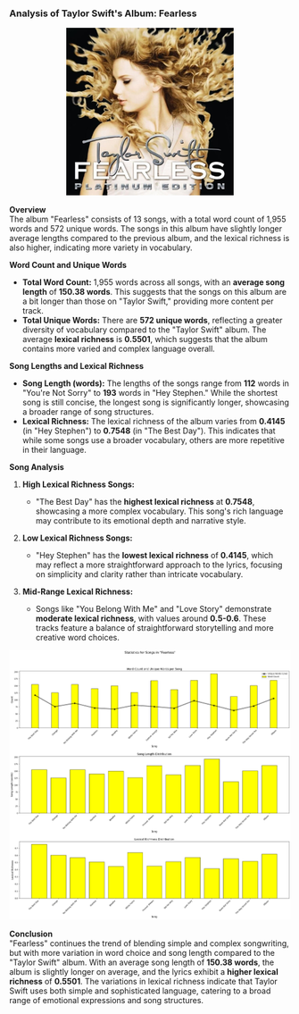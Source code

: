 ### Analysis of Taylor Swift's Album: Fearless

<p align="center">
  <img src="https://github.com/amerchant23/MSDS-453-Final-Project/blob/main/Images/Album%20Art/Fearless_PlatinumEdition_.jpg" width="300" />
</p>

**Overview**  
The album "Fearless" consists of 13 songs, with a total word count of 1,955 words and 572 unique words. The songs in this album have slightly longer average lengths compared to the previous album, and the lexical richness is also higher, indicating more variety in vocabulary.

**Word Count and Unique Words**  
- **Total Word Count:** 1,955 words across all songs, with an **average song length** of **150.38 words**. This suggests that the songs on this album are a bit longer than those on "Taylor Swift," providing more content per track.
- **Total Unique Words:** There are **572 unique words**, reflecting a greater diversity of vocabulary compared to the "Taylor Swift" album. The average **lexical richness** is **0.5501**, which suggests that the album contains more varied and complex language overall.

**Song Lengths and Lexical Richness**  
- **Song Length (words):** The lengths of the songs range from **112** words in "You're Not Sorry" to **193** words in "Hey Stephen." While the shortest song is still concise, the longest song is significantly longer, showcasing a broader range of song structures.
- **Lexical Richness:** The lexical richness of the album varies from **0.4145** (in "Hey Stephen") to **0.7548** (in "The Best Day"). This indicates that while some songs use a broader vocabulary, others are more repetitive in their language.

**Song Analysis**  
1. **High Lexical Richness Songs:**
   - "The Best Day" has the **highest lexical richness** at **0.7548**, showcasing a more complex vocabulary. This song's rich language may contribute to its emotional depth and narrative style.
   
2. **Low Lexical Richness Songs:**
   - "Hey Stephen" has the **lowest lexical richness** of **0.4145**, which may reflect a more straightforward approach to the lyrics, focusing on simplicity and clarity rather than intricate vocabulary.
   
3. **Mid-Range Lexical Richness:**
   - Songs like "You Belong With Me" and "Love Story" demonstrate **moderate lexical richness**, with values around **0.5-0.6**. These tracks feature a balance of straightforward storytelling and more creative word choices.

<p align="center">
  <img src="https://github.com/amerchant23/MSDS-453-Final-Project/blob/main/Images/Album%20Analysis%20Visuals/Album2.png" />
</p>

**Conclusion**  
"Fearless" continues the trend of blending simple and complex songwriting, but with more variation in word choice and song length compared to the "Taylor Swift" album. With an average song length of **150.38 words**, the album is slightly longer on average, and the lyrics exhibit a **higher lexical richness** of **0.5501**. The variations in lexical richness indicate that Taylor Swift uses both simple and sophisticated language, catering to a broad range of emotional expressions and song structures.


